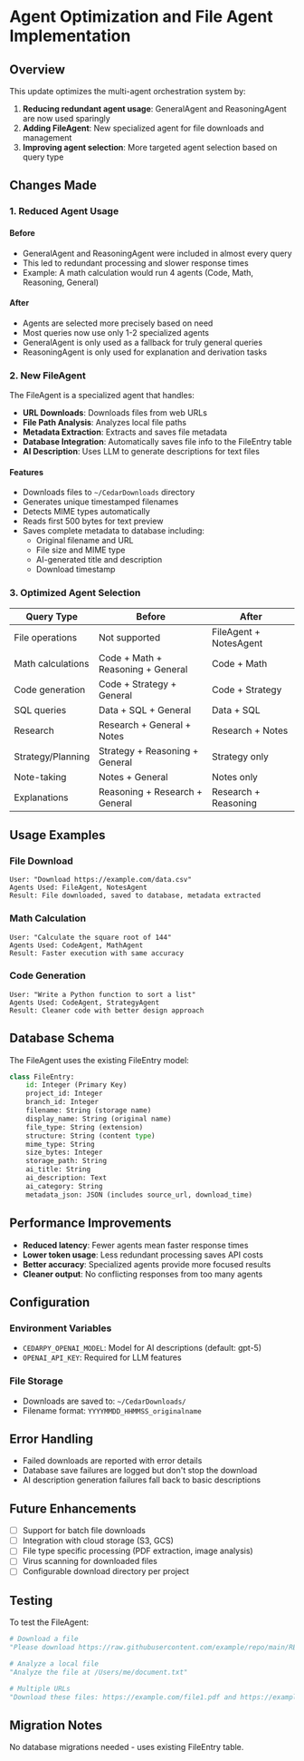 # Agent Optimization and File Agent Implementation

## Overview
This update optimizes the multi-agent orchestration system by:
1. **Reducing redundant agent usage**: GeneralAgent and ReasoningAgent are now used sparingly
2. **Adding FileAgent**: New specialized agent for file downloads and management
3. **Improving agent selection**: More targeted agent selection based on query type

## Changes Made

### 1. Reduced Agent Usage

#### Before
- GeneralAgent and ReasoningAgent were included in almost every query
- This led to redundant processing and slower response times
- Example: A math calculation would run 4 agents (Code, Math, Reasoning, General)

#### After
- Agents are selected more precisely based on need
- Most queries now use only 1-2 specialized agents
- GeneralAgent is only used as a fallback for truly general queries
- ReasoningAgent is only used for explanation and derivation tasks

### 2. New FileAgent

The FileAgent is a specialized agent that handles:
- **URL Downloads**: Downloads files from web URLs
- **File Path Analysis**: Analyzes local file paths
- **Metadata Extraction**: Extracts and saves file metadata
- **Database Integration**: Automatically saves file info to the FileEntry table
- **AI Description**: Uses LLM to generate descriptions for text files

#### Features
- Downloads files to `~/CedarDownloads` directory
- Generates unique timestamped filenames
- Detects MIME types automatically
- Reads first 500 bytes for text preview
- Saves complete metadata to database including:
  - Original filename and URL
  - File size and MIME type
  - AI-generated title and description
  - Download timestamp

### 3. Optimized Agent Selection

| Query Type | Before | After |
|------------|--------|-------|
| File operations | Not supported | FileAgent + NotesAgent |
| Math calculations | Code + Math + Reasoning + General | Code + Math |
| Code generation | Code + Strategy + General | Code + Strategy |
| SQL queries | Data + SQL + General | Data + SQL |
| Research | Research + General + Notes | Research + Notes |
| Strategy/Planning | Strategy + Reasoning + General | Strategy only |
| Note-taking | Notes + General | Notes only |
| Explanations | Reasoning + Research + General | Research + Reasoning |

## Usage Examples

### File Download
```
User: "Download https://example.com/data.csv"
Agents Used: FileAgent, NotesAgent
Result: File downloaded, saved to database, metadata extracted
```

### Math Calculation
```
User: "Calculate the square root of 144"
Agents Used: CodeAgent, MathAgent
Result: Faster execution with same accuracy
```

### Code Generation
```
User: "Write a Python function to sort a list"
Agents Used: CodeAgent, StrategyAgent
Result: Cleaner code with better design approach
```

## Database Schema

The FileAgent uses the existing FileEntry model:
```python
class FileEntry:
    id: Integer (Primary Key)
    project_id: Integer
    branch_id: Integer
    filename: String (storage name)
    display_name: String (original name)
    file_type: String (extension)
    structure: String (content type)
    mime_type: String
    size_bytes: Integer
    storage_path: String
    ai_title: String
    ai_description: Text
    ai_category: String
    metadata_json: JSON (includes source_url, download_time)
```

## Performance Improvements

- **Reduced latency**: Fewer agents mean faster response times
- **Lower token usage**: Less redundant processing saves API costs
- **Better accuracy**: Specialized agents provide more focused results
- **Cleaner output**: No conflicting responses from too many agents

## Configuration

### Environment Variables
- `CEDARPY_OPENAI_MODEL`: Model for AI descriptions (default: gpt-5)
- `OPENAI_API_KEY`: Required for LLM features

### File Storage
- Downloads are saved to: `~/CedarDownloads/`
- Filename format: `YYYYMMDD_HHMMSS_originalname`

## Error Handling
- Failed downloads are reported with error details
- Database save failures are logged but don't stop the download
- AI description generation failures fall back to basic descriptions

## Future Enhancements
- [ ] Support for batch file downloads
- [ ] Integration with cloud storage (S3, GCS)
- [ ] File type specific processing (PDF extraction, image analysis)
- [ ] Virus scanning for downloaded files
- [ ] Configurable download directory per project

## Testing
To test the FileAgent:
```python
# Download a file
"Please download https://raw.githubusercontent.com/example/repo/main/README.md"

# Analyze a local file
"Analyze the file at /Users/me/document.txt"

# Multiple URLs
"Download these files: https://example.com/file1.pdf and https://example.com/file2.csv"
```

## Migration Notes
No database migrations needed - uses existing FileEntry table.